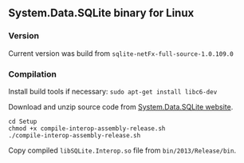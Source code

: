 ## System.Data.SQLite binary for Linux

### Version
Current version was build from `sqlite-netFx-full-source-1.0.109.0`

### Compilation
Install build tools if necessary: `sudo apt-get install libc6-dev`

Download and unzip source code from [System.Data.SQLite website](https://system.data.sqlite.org/index.html/doc/trunk/www/downloads.wiki).
```
cd Setup
chmod +x compile-interop-assembly-release.sh
./compile-interop-assembly-release.sh
```
Copy compiled `libSQLite.Interop.so` file from `bin/2013/Release/bin`.
